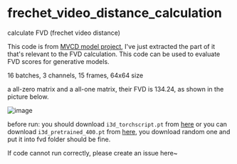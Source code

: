 # frechet_video_distance_calculation
calculate FVD (frechet video distance)

This code is from [MVCD model project](https://github.com/voletiv/mcvd-pytorch), I've just extracted the part of it that's relevant to the FVD calculation. This code can be used to evaluate FVD scores for generative models. 

16 batches, 3 channels, 15 frames, 64x64 size

a all-zero matrix and a all-one matrix, their FVD is 134.24, as shown in the picture below.

![image](https://user-images.githubusercontent.com/67564714/209288914-30519bce-caea-4069-85f7-4fb82fb10324.png)

before run: you should download `i3d_torchscript.pt` from [here](https://www.dropbox.com/s/ge9e5ujwgetktms/i3d_torchscript.pt) or you can download `i3d_pretrained_400.pt` from [here](https://onedrive.live.com/download?cid=78EEF3EB6AE7DBCB&resid=78EEF3EB6AE7DBCB%21199&authkey=AApKdFHPXzWLNyI), you download random one and put it into fvd folder should be fine.

If code cannot run correctly, please create an issue here~
